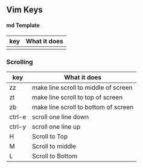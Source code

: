 ## Vim Keys

#### md Template
| key   | What it does          |
|-------|-----------------------|
|       |                       |

### Scrolling
| key    | What it does                         |
|--------|--------------------------------------|
| zz     | make line scroll to middle of screen |
| zt     | make line scroll to top of screen    |
| zb     | make line scroll to bottom of screen |
| ctrl-e | scroll one line down                 |
| ctrl-y | scroll one line up                   |
| H      | Scroll to Top                        |
| M      | Scroll to middle                     |
| L      | Scroll to Bottom                     |

### 